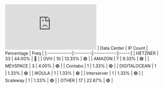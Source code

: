 ![Diagramm](https://github.com/obajay/StateSync-snapshots/blob/main/Projects/Sge/1/README.md)
| Data Center | IP Count | Percentage | Freq |
|:------------:|:--------:|:-----------:|:-----:|
| HETZNER | 33 | 44.00% | 🔴 |
| OVH | 10 | 13.33% | 🟢 |
| AMAZON | 7 | 9.33% | 🟢 |
| MEVSPACE | 3 | 4.00% | 🟢 |
| Contabo | 1 | 1.33% | 🟢 |
| DIGITALOCEAN | 1 | 1.33% | 🟢 |
| IKOULA | 1 | 1.33% | 🟢 |
| Interserver | 1 | 1.33% | 🟢 |
| Scaleway | 1 | 1.33% | 🟢 |
| OTHER | 17 | 22.67% | 🟢 |